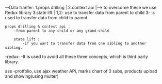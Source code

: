 --Data tranfer:
1.props drilling |
2.context api |--> to overcome these we use Redux library
3.state lift |
1,2- use to transfer data from parent to child
3- is used to transfer data from child to parent

    props drilling & context api :
        -from parent to any child or any grand-child

        state lift :
            -if you want to transfer data from one sibling to another sibling.

-redux:
-It is used to avoid all these three concepts, which is third party library.

ass
-protfolio, use ajax weather APi, marks chart of 3 subs, products upload and showing(using multer)
